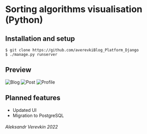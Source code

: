 # Sorting algorithms visualisation (Python)

## Installation and setup
`$ git clone https://github.com/averevkiBlog_Platform_Django`<br>
`$ ./manage.py runserver`

## Preview
![Blog](https://github.com/averevki/Blog_Platform_Django/blob/main/images/blog_view.png)
![Post](https://github.com/averevki/Blog_Platform_Django/blob/main/images/post_view.png)
![Profile](https://github.com/averevki/Blog_Platform_Django/blob/main/images/profile_view.png)

## Planned features
- Updated UI
- Migration to PostgreSQL

###### *Aleksandr Verevkin 2022*
